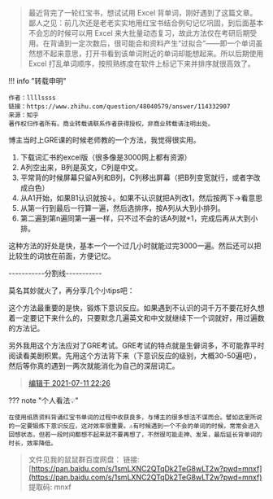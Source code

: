 
> 最近背完了一轮红宝书，想试试用 Excel 背单词，刚好遇到了这篇文章。
> 鄙人之见：前几次还是老老实实地用红宝书结合例句记忆巩固，到后面基本不会忘的时候可以用 Excel 来大批量动态复习，故此方法仅在考研后期受用。在背诵到一定次数后，很可能会和资料产生“过拟合”——即一个单词虽然想不起来意思，打开书看到该单词附近的单词却能想起来。所以后期使用 Excel 打乱单词顺序，按照熟练度在软件上标记下来并排序就很高效了。

!!! info "转载申明"
	
	作者：llllssss  
	链接：https://www.zhihu.com/question/48040579/answer/114332907  
	来源：知乎  
	著作权归作者所有。商业转载请联系作者获得授权，非商业转载请注明出处。  
  

博主当时上GRE课的时候老师教的一个方法，我觉得很实用。  
1. 下载词汇书的excel版（很多像是3000网上都有资源）  
2. A列空出来，B列是英文，C列是中文。  
3. 平常背的时候屏幕只留A列和B列，C列移出屏幕（把B列变宽就行，或者字改成白色）  
4. 从A1开始，如果B1认识就按↓。如果不认识就把A列改1，然后按两下→看意思  
5. 从第一行到最后一行算一遍，然后选排序，按A列从大到小排列。  
6. 第二遍到第n遍同第一遍一样，只不过不会的话A列就+1，完成后再从大到小排。

这种方法的好处是快，基本一个一个过几小时就能过完3000一遍。然后还可以把比较生的词放在前面，方便记忆。

-----------分割线-----------

莫名其妙就火了，再分享几个小tips吧：

这个方法最重要的是快，锻炼下意识反应。如果遇到不认识的词千万不要花好久想着一定要记下来什么的，只要默念几遍英文和中文就继续下一个词就好，用过遍数的方法记。

另外我用这个方法应对了GRE考试。GRE考试的特点就是生僻词多，不可能靠平时阅读看美剧积累。先用这个方法背下来（下意识反应的级别，大概30-50遍吧），然后等你真的遇到一两次就能消化为自己的深层词汇。

> [编辑于 2021-07-11 22:26](//www.zhihu.com/question/48040579/answer/114332907)


??? note "个人看法💡"

	在使用纸质资料背诵红宝书单词的过程中收获良多，与博主的很多想法不谋而合。譬如这里所说的一定要锻炼下意识反应，这对效率很重要。⚠️有时候遇到一个不会的单词的时候，常常会进入回想状态，但若一段时间都想不起来就不要再想了，不然很可能走神、发呆，最后延长背单词的时长，效率降低。


> 文件见我的鼠鼠群百度网盘：
> 链接: [https://pan.baidu.com/s/1smLXNC2QTqDk2TeG8wLT2w?pwd=mnxf](https://pan.baidu.com/s/1smLXNC2QTqDk2TeG8wLT2w?pwd=mnxf) 提取码: mnxf 
